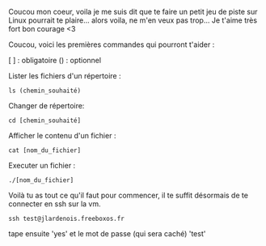 Coucou mon coeur, voila je me suis dit que te faire un petit jeu de piste sur Linux pourrait te plaire... alors voila, ne m'en veux pas trop... Je t'aime très fort bon courage <3

Coucou, voici les premières commandes qui pourront t'aider :

[ ] : obligatoire
() : optionnel

Lister les fichiers d'un répertoire :
```bash=
ls (chemin_souhaité)
```
Changer de répertoire:
```bash=
cd [chemin_souhaité]
```
Afficher le contenu d'un fichier :
```bash=
cat [nom_du_fichier]
```
Executer un fichier :
```bash=
./[nom_du_fichier]
```
Voilà tu as tout ce qu'il faut pour commencer, il te suffit désormais de te connecter en ssh sur la vm. 
```bash=
ssh test@jlardenois.freeboxos.fr
```
tape ensuite 'yes' et le mot de passe (qui sera caché) 'test'

